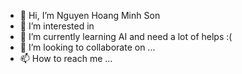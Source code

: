 - 👋 Hi, I’m Nguyen Hoang Minh Son
- 👀 I’m interested in 
- 🌱 I’m currently learning AI and need a lot of helps :(
- 💞️ I’m looking to collaborate on ...
- 📫 How to reach me ...

<!---
SonNguyen0804/SonNguyen0804 is a ✨ special ✨ repository because its `README.md` (this file) appears on your GitHub profile.
You can click the Preview link to take a look at your changes.
--->
